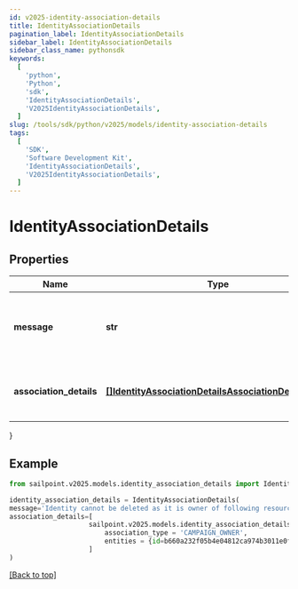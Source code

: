 ```yaml
---
id: v2025-identity-association-details
title: IdentityAssociationDetails
pagination_label: IdentityAssociationDetails
sidebar_label: IdentityAssociationDetails
sidebar_class_name: pythonsdk
keywords:
  [
    'python',
    'Python',
    'sdk',
    'IdentityAssociationDetails',
    'V2025IdentityAssociationDetails',
  ]
slug: /tools/sdk/python/v2025/models/identity-association-details
tags:
  [
    'SDK',
    'Software Development Kit',
    'IdentityAssociationDetails',
    'V2025IdentityAssociationDetails',
  ]
---
```


# IdentityAssociationDetails

## Properties

| Name | Type | Description | Notes |
| --- | --- | --- | --- |
| **message** | **str** | any additional context information of the http call result | [optional] |
| **association_details** | [**[]IdentityAssociationDetailsAssociationDetailsInner**](identity-association-details-association-details-inner) | list of all the resource associations for the identity | [optional] |

}

## Example

```python
from sailpoint.v2025.models.identity_association_details import IdentityAssociationDetails

identity_association_details = IdentityAssociationDetails(
message='Identity cannot be deleted as it is owner of following resources',
association_details=[
                    sailpoint.v2025.models.identity_association_details_association_details_inner.IdentityAssociationDetails_associationDetails_inner(
                        association_type = 'CAMPAIGN_OWNER',
                        entities = {id=b660a232f05b4e04812ca974b3011e0f, name=Gaston.800ddf9640a, type=CAMPAIGN_CAMPAIGNER}, )
                    ]
)

```

[[Back to top]](#)
